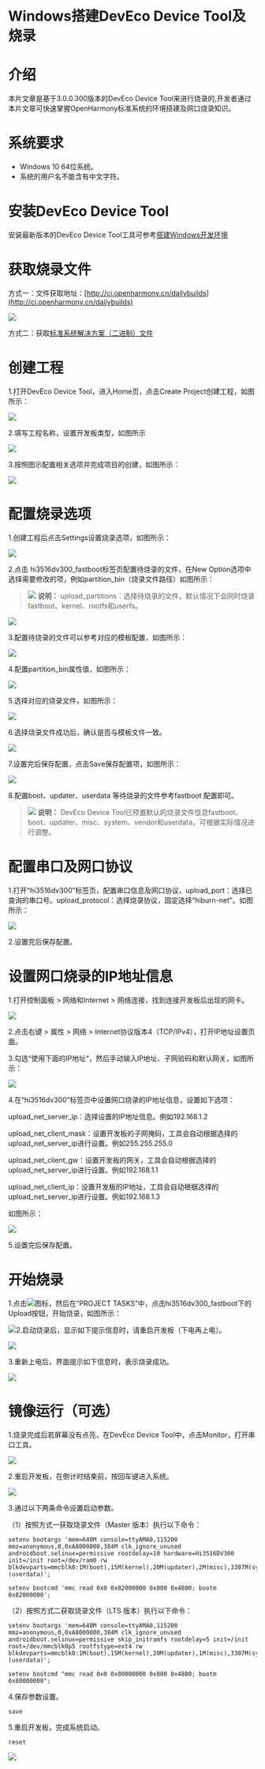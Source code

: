 # Windows搭建DevEco Device Tool及烧录



# 介绍<a name="ZH-CN_TOPIC_0000001190944062"></a>

本片文章是基于3.0.0.300版本的DevEco Device Tool来进行烧录的,开发者通过本片文章可快速掌握OpenHarmony标准系统的环境搭建及网口烧录知识。

# 系统要求<a name="ZH-CN_TOPIC_0000001190944954"></a>

-   Windows 10 64位系统。
-   系统的用户名不能含有中文字符。

# 安装DevEco Device Tool<a name="ZH-CN_TOPIC_0000001192257516"></a>

安装最新版本的DevEco Device Tool工具可参考[搭建Windows开发环境](https://device.harmonyos.com/cn/docs/documentation/guide/ide-install-windows-0000001050164976)

# 获取烧录文件<a name="ZH-CN_TOPIC_0000001236704967"></a>

方式一：文件获取地址：[http://ci.openharmony.cn/dailybuilds](http://ci.openharmony.cn/dailybuilds)

![](figures/zh-cn_image_0000001193123152.png)

方式二：获取[标准系统解决方案（二进制）文件](https://repo.huaweicloud.com/harmonyos/os/3.0/standard.tar.gz)

# 创建工程<a name="ZH-CN_TOPIC_0000001189625020"></a>

1.打开DevEco Device Tool，进入Home页，点击Create Project创建工程，如图所示：

![](figures/zh-cn_image_0000001192795696.png)

2.填写工程名称，设置开发板类型，如图所示

![](figures/zh-cn_image_0000001192955880.png)

3.按照图示配置相关选项并完成项目的创建，如图所示：

![](figures/zh-cn_image_0000001237800813.png)

# 配置烧录选项<a name="ZH-CN_TOPIC_0000001237024933"></a>

1.创建工程后点击Settings设置烧录选项，如图所示：

![](figures/zh-cn_image_0000001237920903.png)

2.点击 hi3516dv300\_fastboot标签页配置待烧录的文件，在New Option选项中选择需要修改的项，例如partition\_bin（烧录文件路径）如图所示：

>![](public_sys-resources/icon-note.gif) **说明：** 
>upload\_partitions：选择待烧录的文件，默认情况下会同时烧录fastboot、kernel、rootfs和userfs。

![](figures/zh-cn_image_0000001193121224.png)

3.配置待烧录的文件可以参考对应的模板配置，如图所示：

![](figures/zh-cn_image_0000001192801344.png)

4.配置partition\_bin属性值，如图所示：

![](figures/zh-cn_image_0000001192961816.png)

5.选择对应的烧录文件，如图所示：

![](figures/zh-cn_image_0000001192641910.png)

6.选择烧录文件成功后，确认是否与模板文件一致。

![](figures/zh-cn_image_0000001192802076.png)

7.设置完后保存配置，点击Save保存配置项，如图所示：

![](figures/zh-cn_image_0000001237922041.png)

8.配置boot、updater、userdata 等待烧录的文件参考fastboot 配置即可。

>![](public_sys-resources/icon-note.gif) **说明：** 
>DevEco Device Tool已预置默认的烧录文件信息fastboot、boot、updater、misc、system、vendor和userdata，可根据实际情况进行调整。

# 配置串口及网口协议<a name="ZH-CN_TOPIC_0000001236733101"></a>

1.打开“hi3516dv300”标签页，配置串口信息及网口协议，upload\_port：选择已查询的串口号。upload\_protocol：选择烧录协议，固定选择“hiburn-net”。如图所示：

![](figures/zh-cn_image_0000001192642330.png)

2.设置完后保存配置。

# 设置网口烧录的IP地址信息<a name="ZH-CN_TOPIC_0000001237173071"></a>

1.打开控制面板 \> 网络和Internet \> 网络连接，找到连接开发板后出现的网卡。

![](figures/zh-cn_image_0000001236734753.png)

2.点击右键 \> 属性 \> 网络 \> Internet协议版本4（TCP/IPv4），打开IP地址设置页面。

3.勾选“使用下面的IP地址“，然后手动输入IP地址、子网验码和默认网关，如图所示：

![](figures/zh-cn_image_0000001192095156.png)

4.在“hi3516dv300”标签页中设置网口烧录的IP地址信息，设置如下选项：

upload\_net\_server\_ip：选择设置的IP地址信息。例如192.168.1.2

upload\_net\_client\_mask：设置开发板的子网掩码，工具会自动根据选择的upload\_net\_server\_ip进行设置。例如255.255.255.0

upload\_net\_client\_gw：设置开发板的网关，工具会自动根据选择的upload\_net\_server\_ip进行设置。例如192.168.1.1

upload\_net\_client\_ip：设置开发板的IP地址，工具会自动根据选择的upload\_net\_server\_ip进行设置。例如192.168.1.3

如图所示：

![](figures/zh-cn_image_0000001237922385.png)

5.设置完后保存配置。

# 开始烧录<a name="ZH-CN_TOPIC_0000001189864982"></a>

1.点击![](figures/zh-cn_image_0000001191944830.png)图标，然后在“PROJECT TASKS”中，点击hi3516dv300\_fastboot下的Upload按钮，开始烧录，如图所示：

![](figures/zh-cn_image_0000001192962610.png)2.启动烧录后，显示如下提示信息时，请重启开发板（下电再上电）。

![](figures/zh-cn_image_0000001193122648.png)

3.重新上电后，界面提示如下信息时，表示烧录成功。

![](figures/zh-cn_image_0000001192802756.png)

# 镜像运行（可选）<a name="ZH-CN_TOPIC_0000001236908949"></a>

1.烧录完成后若屏幕没有点亮，在DevEco Device Tool中，点击Monitor，打开串口工具。

![](figures/zh-cn_image_0000001237762799.png)

2.重启开发板，在倒计时结束前，按回车键进入系统。

![](figures/zh-cn_image_0000001237602841.png)

3.通过以下两条命令设置启动参数。

（1）按照方式一获取烧录文件（Master 版本）执行以下命令：

```
setenv bootargs 'mem=640M console=ttyAMA0,115200 mmz=anonymous,0,0xA8000000,384M clk_ignore_unused androidboot.selinux=permissive rootdelay=10 hardware=Hi3516DV300 init=/init root=/dev/ram0 rw blkdevparts=mmcblk0:1M(boot),15M(kernel),20M(updater),2M(misc),3307M(system),256M(vendor),-(userdata)';
```

```
setenv bootcmd 'mmc read 0x0 0x82000000 0x800 0x4800; bootm 0x82000000';
```

（2）按照方式二获取烧录文件（LTS 版本）执行以下命令：

```
setenv bootargs 'mem=640M console=ttyAMA0,115200 mmz=anonymous,0,0xA8000000,384M clk_ignore_unused androidboot.selinux=permissive skip_initramfs rootdelay=5 init=/init root=/dev/mmcblk0p5 rootfstype=ext4 rw blkdevparts=mmcblk0:1M(boot),15M(kernel),20M(updater),1M(misc),3307M(system),256M(vendor),-(userdata)';
```

```
setenv bootcmd "mmc read 0x0 0x80000000 0x800 0x4800; bootm 0x80000000";
```

4.保存参数设置。

```
save
```

5.重启开发板，完成系统启动。

```
reset
```

![](figures/zh-cn_image_0000001237922879.png)

